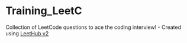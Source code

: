 # Training_LeetC
Collection of LeetCode questions to ace the coding interview! - Created using [LeetHub v2](https://github.com/arunbhardwaj/LeetHub-2.0)
